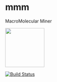 # mmm
MacroMolecular Miner

<img src="logo/mmm.png" height="125"/>

[![Build Status](https://travis-ci.org/enauz/mmm.svg?branch=master)](https://travis-ci.org/enauz/mmm)
